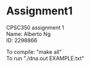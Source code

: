 # Assignment1

CPSC350 assignment 1  
Name: Alberto Ng  
ID: 2298866  

To compile: "make all"  
To run "./dna.out EXAMPLE.txt" 
